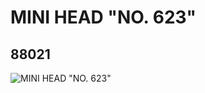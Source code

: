 # MINI HEAD "NO. 623"
## 88021
![MINI HEAD "NO. 623"](https://lc-www-live-s.legocdn.com/media/bricks/5/2/4565287.jpg)